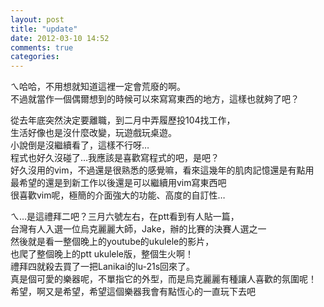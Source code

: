 ```yaml
---
layout: post
title: "update"
date: 2012-03-10 14:52
comments: true
categories: 
---
```

ㄟ哈哈，不用想就知道這裡一定會荒廢的啊。  
不過就當作一個偶爾想到的時候可以來寫寫東西的地方，這樣也就夠了吧？

從去年底突然決定要離職，到二月中弄履歷投104找工作，  
生活好像也是沒什麼改變，玩遊戲玩桌遊。  
小說倒是沒繼續看了，這樣不行呀…  
程式也好久沒碰了…我應該是喜歡寫程式的吧，是吧？  
好久沒用的vim，不過還是很熟悉的感覺嘛，看來這幾年的肌肉記憶還是有點用  
最希望的還是到新工作以後還是可以繼續用vim寫東西吧  
很喜歡vim呢，極簡的介面強大的功能、高度的自訂性…

ㄟ…是這禮拜二吧？三月六號左右，在ptt看到有人貼一篇，  
台灣有人入選一位烏克麗麗大師，Jake，辦的比賽的決賽人選之一  
然後就是看一整個晚上的youtube的ukulele的影片，  
也爬了整個晚上的ptt ukulele版，整個生火啊！  
禮拜四就殺去買了一把Lanikai的lu-21s回來了。  
真是個可愛的樂器呢，不單指它的外型，而是烏克麗麗有種讓人喜歡的氛圍呢！  
希望，啊又是希望，希望這個樂器我會有點恆心的一直玩下去吧
